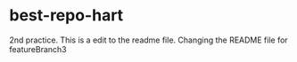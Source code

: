# best-repo-hart

2nd practice. 
This is a edit to the readme file.
Changing the README file for featureBranch3